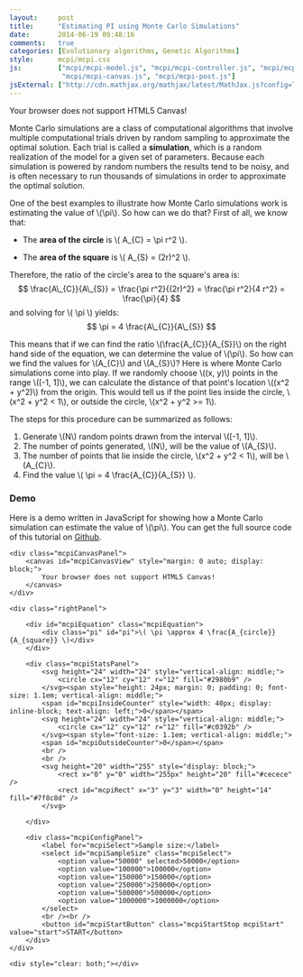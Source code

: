 ```yaml
---
layout:     post
title:      "Estimating PI using Monte Carlo Simulations"
date:       2014-06-19 09:48:16
comments:   true
categories: [Evolutionary algorithms, Genetic Algorithms]
style:      mcpi/mcpi.css
js:         ["mcpi/mcpi-model.js", "mcpi/mcpi-controller.js", "mcpi/mcpi-dashboard.js",
             "mcpi/mcpi-canvas.js", "mcpi/mcpi-post.js"]
jsExternal: ["http://cdn.mathjax.org/mathjax/latest/MathJax.js?config=TeX-AMS-MML_HTMLorMML"]
---
```


<canvas id="mcpiShortDemo">
    Your browser does not support HTML5 Canvas!
</canvas>

Monte Carlo simulations are a class of computational algorithms that involve
multiple computational trials driven by random sampling to approximate the
optimal solution. Each trial is called a **simulation**, which is a random
realization of the model for a given set of parameters. Because each simulation
is powered by random numbers the results tend to be noisy, and is often
necessary to run thousands of simulations in order to approximate the optimal
solution.

One of the best examples to illustrate how Monte Carlo simulations work is
estimating the value of \\(\pi\\). So how can we do that? First of all, we know
that:

- The **area of the circle** is \\( A\_{C} = \pi r^2 \\).

- The **area of the square** is \\( A\_{S} = (2r)^2 \\).

Therefore, the ratio of the circle's area to the square's area is:
$$
\frac{A\_{C}}{A\_{S}} = \frac{\pi r^2}{(2r)^2}
                                = \frac{\pi r^2}{4 r^2}
                                = \frac{\pi}{4}
$$
and solving for \\( \pi \\) yields:
$$
\pi = 4 \frac{A\_{C}}{A\_{S}}
$$

This means that if we can find the ratio \\(\frac{A\_{C}}{A\_{S}}\\) on the
right hand side of the equation, we can determine the value of \\(\pi\\). So how
can we find the values for \\(A\_{C}\\) and \\(A\_{S}\\)? Here is where Monte
Carlo simulations come into play.  If we randomly choose \\(\(x, y\)\\) points
in the range \\([-1, 1]\\), we can calculate the distance of that point's
location \\(\(x^2 + y^2\)\\) from the origin. This would tell us if the point
lies inside the circle, \\(x^2 + y^2 < 1\\), or outside the circle,
\\(x^2 + y^2 >= 1\\).

The steps for this procedure can be summarized as follows:

1. Generate \\(N\\) random points drawn from the interval \\([-1, 1]\\).
2. The number of points generated, \\(N\\), will be the value of \\(A\_{S}\\).
3. The number of points that lie inside the circle, \\(x^2 + y^2 < 1\\), will be
   \\(A\_{C}\\).
4. Find the value \\( \pi = 4 \frac{A\_{C}}{A\_{S}} \\).

### Demo

Here is a demo written in JavaScript for showing how a Monte Carlo simulation
can estimate the value of \\(\pi\\). You can get the full source code of this
tutorial on [Github](http://www.github.com/davidrobles/mcpi.js).

<div class="mcpiDemo">

    <div class="mcpiCanvasPanel">
        <canvas id="mcpiCanvasView" style="margin: 0 auto; display: block;">
            Your browser does not support HTML5 Canvas!
        </canvas>
    </div>

    <div class="rightPanel">

        <div id="mcpiEquation" class="mcpiEquation">
            <div class="pi" id="pi">\( \pi \approx 4 \frac{A_{circle}}{A_{square}} \)</div>
        </div>

        <div class="mcpiStatsPanel">
            <svg height="24" width="24" style="vertical-align: middle;">
                <circle cx="12" cy="12" r="12" fill="#2980b9" />
            </svg><span style="height: 24px; margin: 0; padding: 0; font-size: 1.1em; vertical-align: middle;">
            <span id="mcpiInsideCounter" style="width: 40px; display: inline-block; text-align: left;">0</span></span>
            <svg height="24" width="24" style="vertical-align: middle;">
                <circle cx="12" cy="12" r="12" fill="#c0392b" />
            </svg><span style="font-size: 1.1em; vertical-align: middle;">
            <span id="mcpiOutsideCounter">0</span></span>
            <br />
            <br />
            <svg height="20" width="255" style="display: block;">
                <rect x="0" y="0" width="255px" height="20" fill="#cecece" />
                <rect id="mcpiRect" x="3" y="3" width="0" height="14" fill="#7f8c8d" />
            </svg>

        </div>

        <div class="mcpiConfigPanel">
            <label for="mcpiSelect">Sample size:</label>
            <select id="mcpiSampleSize" class="mcpiSelect">
                <option value="50000" selected>50000</option>
                <option value="100000">100000</option>
                <option value="150000">150000</option>
                <option value="250000">250000</option>
                <option value="500000">500000</option>
                <option value="1000000">1000000</option>
            </select>
            <br /><br />
            <button id="mcpiStartButton" class="mcpiStartStop mcpiStart" value="start">START</button>
        </div>
    </div>

    <div style="clear: both;"></div>

</div>

<div style="clear: both;"></div>

<!-- We created a program to estimate the value of PI using JavaScript. Why
JavaScript? Simply because is the best programming language for demos! If you
look for a tutorial or demo about any algorithm or technique you will find code
in different programming languages that DO NOT run in a web browser, videos, or
even worse, Java applets! With JavaScript we can create a program with beautiful
interfaces that will load as you open a web page. No waiting for a video to
load, or Java applets to load!.  -->

<script type="text/x-mathjax-config">
MathJax.Hub.Config({
    showProcessingMessages: false
});
</script>
